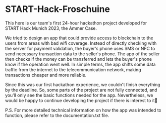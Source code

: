 # START-Hack-Froschuine
This here is our team's first 24-hour hackathon project developed for START Hack Munich 2023, the Ammer Case.

We tried to design an app that could provide access to blockchain to the users from areas with bad wifi coverage. Instead of directly checking with the server for payment validation, the buyer's phone uses SMS or NFC to send necessary transaction data to the seller's phone. The app of the seller then checks if the money can be transferred and lets the buyer's phone know if the operation went well. In simple terms, the app shifts some data traffic from the internet to the telecommunication network, making transactions cheaper and more reliable.

Since this was our first hackathon experience, we couldn't finish everything by the deadline. So, some parts of the project are not fully connected, and you'll only see the basic functions needed for the app. Nevertheless, we would be happy to continue developing the project if there is interest to it🐧

P.S. For more detailed technical information on how the app was intended to function, please refer to the documentation.txt file.
